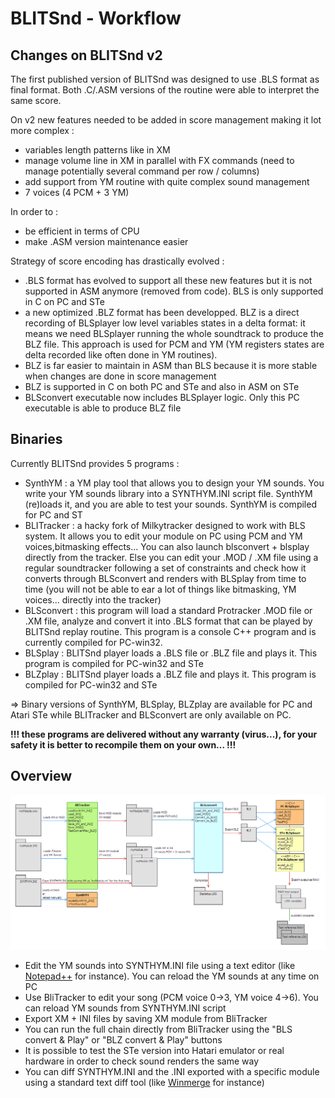 # BLITSnd - Workflow

## Changes on BLITSnd v2

The first published version of BLITSnd was designed to use .BLS format as final format. Both .C/.ASM versions of the routine were able to interpret the same score. 

On v2 new features needed to be added in score management making it lot more complex :
*   variables length patterns like in XM
*   manage volume line in XM in parallel with FX commands (need to manage potentially several command per row / columns)
*   add support from YM routine with quite complex sound management
*   7 voices (4 PCM + 3 YM)

In order to :
*   be efficient in terms of CPU
*   make .ASM version maintenance easier

Strategy of score encoding has drastically evolved :
*   .BLS format has evolved to support all these new features but it is not supported in ASM anymore (removed from code). BLS is only supported in C on PC and STe
*   a new optimized .BLZ format has been developped. BLZ is a direct recording of BLSplayer low level variables states in a delta format: it means we need BLSplayer running the whole soundtrack to produce the BLZ file. This approach is used for PCM and YM (YM registers states are delta recorded like often done in YM routines). 
*   BLZ is far easier to maintain in ASM than BLS because it is more stable when changes are done in score management
*   BLZ is supported in C on both PC and STe and also in ASM on STe
*   BLSconvert executable now includes BLSplayer logic. Only this PC executable is able to produce BLZ file

## Binaries

Currently BLITSnd provides 5 programs :

*   SynthYM : a YM play tool that allows you to design your YM sounds. You write your YM sounds library into a SYNTHYM.INI script file. SynthYM (re)loads it, and you are able to test your sounds. SynthYM is compiled for PC and ST
*   BLITracker : a hacky fork of Milkytracker designed to work with BLS system. It allows you to edit your module on PC using PCM and YM voices,bitmasking effects... You can also launch blsconvert + blsplay directly from the tracker.
Else you can edit your .MOD / .XM file using a regular soundtracker following a set of constraints and check how it converts through BLSconvert and renders with BLSplay from time to time (you will not be able to ear a lot of things like bitmasking, YM voices... directly into the tracker)
*   BLSconvert : this program will load a standard Protracker .MOD file or .XM file, analyze and convert it into .BLS format that can be played by BLITSnd replay routine. This program is a console C++ program and is currently compiled for PC-win32.
*   BLSplay : BLITSnd player loads a .BLS file or .BLZ file and plays it. This program is compiled for PC-win32 and STe
*   BLZplay : BLITSnd player loads a .BLZ file and plays it. This program is compiled for PC-win32 and STe
	
=> Binary versions of SynthYM, BLSplay, BLZplay are available for PC and Atari STe while BLITracker and BLSconvert are only available on PC.

**!!! these programs are delivered without any warranty (virus...), for your safety it is better to recompile them on your own... !!!**

## Overview

![](workflow.png)


* Edit the YM sounds into SYNTHYM.INI file using a text editor (like [Notepad++](https://notepad-plus-plus.org/) for instance). You can reload the YM sounds at any time on PC
* Use BliTracker to edit your song (PCM voice 0->3, YM voice 4->6). You can reload YM sounds from SYNTHYM.INI script
* Export XM + INI files by saving XM module from BliTracker
* You can run the full chain directly from BliTracker using the "BLS convert & Play" or "BLZ convert & Play" buttons
* It is possible to test the STe version into Hatari emulator or real hardware in order to check sound renders the same way
* You can diff SYNTHYM.INI and the .INI exported with a specific module using a standard text diff tool (like [Winmerge](https://winmerge.org/) for instance)



